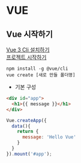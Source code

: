 # VUE

## Vue 시작하기

[Vue 3 Cli 설치하기](https://v3.ko.vuejs.org/guide/installation.html#cli)\
[프로젝트 시작하기](https://cli.vuejs.org/guide/creating-a-project.html#using-the-gui)

```
npm install -g @vue/cli
vue create [새로 만들 폴더명]
```

* 기본 구성

```html
<div id="app">
  <h1>{{ message }}</h1>
</div>
```

```js
Vue.createApp({
  data(){
    return {
      message: 'Hello Vue'
    }
  }
}).mount('#app');
```
